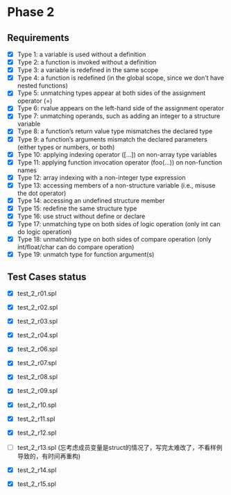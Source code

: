 # Phase 2

## Requirements

- [x] Type 1: a variable is used without a definition
- [x] Type 2: a function is invoked without a definition
- [x] Type 3: a variable is redefined in the same scope
- [x] Type 4: a function is redefined (in the global scope, since we don’t have nested functions)
- [x] Type 5: unmatching types appear at both sides of the assignment operator (=)
- [x] Type 6: rvalue appears on the left-hand side of the assignment operator
- [x] Type 7: unmatching operands, such as adding an integer to a structure variable
- [x] Type 8: a function’s return value type mismatches the declared type
- [x] Type 9: a function’s arguments mismatch the declared parameters (either types or numbers, or both)
- [x] Type 10: applying indexing operator ([...]) on non-array type variables
- [x] Type 11: applying function invocation operator (foo(...)) on non-function names
- [x] Type 12: array indexing with a non-integer type expression
- [x] Type 13: accessing members of a non-structure variable (i.e., misuse the dot operator)
- [x] Type 14: accessing an undefined structure member
- [x] Type 15: redefine the same structure type
- [x] Type 16: use struct without define or declare
- [x] Type 17: unmatching type on both sides of logic operation (only int can do logic operation)
- [x] Type 18: unmatching type on both sides of compare operation (only int/float/char can do compare operation)
- [x] Type 19: unmatch type for function argument(s)

## Test Cases status

- [x] test_2_r01.spl
- [x] test_2_r02.spl
- [x] test_2_r03.spl
- [x] test_2_r04.spl
- [x] test_2_r06.spl
- [x] test_2_r07.spl
- [x] test_2_r08.spl
- [x] test_2_r09.spl
- [x] test_2_r10.spl
- [x] test_2_r11.spl
- [x] test_2_r12.spl
- [ ] test_2_r13.spl (忘考虑成员变量是struct的情况了，写完太难改了，不看样例导致的，有时间再重构)
- [x] test_2_r14.spl
- [x] test_2_r15.spl


